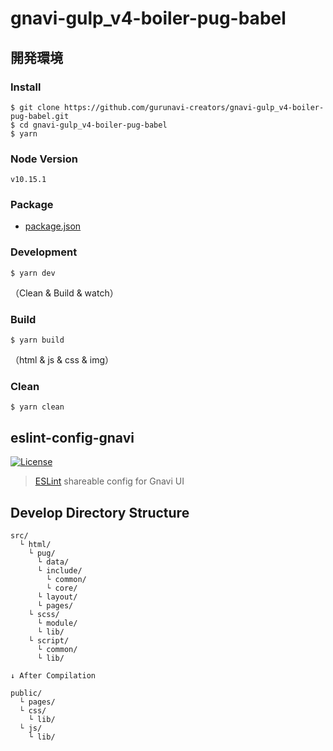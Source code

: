 # gnavi-gulp_v4-boiler-pug-babel

## 開発環境

### Install

```
$ git clone https://github.com/gurunavi-creators/gnavi-gulp_v4-boiler-pug-babel.git
$ cd gnavi-gulp_v4-boiler-pug-babel
$ yarn
```

### Node Version

```
v10.15.1
```

### Package

- [package.json](https://github.com/gurunavi-creators/gnavi-gulp_v4-boiler-pug-babel/package.json)

### Development

```
$ yarn dev
```
（Clean & Build & watch）

### Build

```
$ yarn build
```
（html & js & css & img）

### Clean

```
$ yarn clean
```

## eslint-config-gnavi

[![License](http://img.shields.io/npm/l/eslint-config-gnavi.svg?style=flat-square)](https://github.com/gurunavi-creators/eslint-config-gnavi)

> [ESLint](http://eslint.org/) shareable config for Gnavi UI

## Develop Directory Structure

```
src/
  └ html/
    └ pug/
      └ data/
      └ include/
        └ common/
        └ core/
      └ layout/
      └ pages/
    └ scss/
      └ module/
      └ lib/
    └ script/
      └ common/
      └ lib/

↓ After Compilation

public/
  └ pages/
  └ css/
    └ lib/
  └ js/
    └ lib/
```
